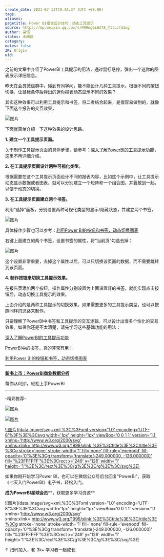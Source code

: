 ```yaml
---
create_date: 2021-07-13T19:42:37 (UTC +08:00)
tags:
aliases:
pagetitle: Power BI报告设计技巧：动态工具提示
source: https://mp.weixin.qq.com/s/M9Rng6LHZ78_Y1tLcfd3ug
author: 采悟
status: 未阅读
category:
notes: false
ZK: Origin
uid:
---
```


之前的文章中介绍了PowerBI工具提示的用法，通过鼠标悬停，弹出一个迷你的图表展示详细信息。  

昨天在会员微信群中，碰到有同学问，能不能设计几种工具提示，根据不同的按钮切换，让鼠标悬停后弹出的迷你报表动态显示不同的效果？

其实这种效果可以利用工具提示和书签，将二者结合起来，是很容易做到的，就像下面这个报告的交互效果，

![图片](https://mmbiz.qpic.cn/mmbiz_gif/aHEbZtANQJO9gjBCKz2sSd5RY408697tGBcWtM9qIcDCDhKcH7yWPAGuIOVLXl0AAXZmV3PZYIdjGpKEZCU4pw/640?wx_fmt=gif&wxfrom=5&wx_lazy=1)

下面就简单介绍一下这种效果的设计思路。

**1\. 建立一个工具提示页面。**

关于制作工具提示页面的具体步骤，请参考：[深入了解PowerBI的工具提示功能](http://mp.weixin.qq.com/s?__biz=MzA4MzQwMjY4MA==&mid=2484067562&idx=1&sn=c3472d97c251abf52f38e2f7e31b23a6&chksm=8e0c763db97bff2bf8d514625a3fd037d274ea3014624766b7aa2822bc63a6e2c96006223ba7&scene=21#wechat_redirect)，这里不再详细介绍。

**2\. 在工具提示页面设计两种可视化类型。**

根据需要在这个工具提示页面设计不同的报表内容，比如这个示例中，让工具提示动态显示数据或者图表，就可以分别建立一个矩阵和一个组合图，并叠放到一起，以便于动态的切换。

**3\. 在工具提示页面建立两个书签。**

利用“选择”面板，分别设置两种可视化类型的显示/隐藏状态，并建立两个书签，  

![图片](https://mmbiz.qpic.cn/mmbiz_png/aHEbZtANQJO9gjBCKz2sSd5RY408697tpCMPvaiaOlx2IWwthZQMuaQWHIzHOVvaxnRVdsQEQiaHBcOsIvCs7RDA/640?wx_fmt=png&wxfrom=5&wx_lazy=1&wx_co=1)

具体操作步骤也可以参考：[利用Power BI的按钮和书签，动态切换图表](http://mp.weixin.qq.com/s?__biz=MzA4MzQwMjY4MA==&mid=2484068244&idx=1&sn=4395dc8163cded6a268dd65c3583157a&chksm=8e0c7543b97bfc5551a6626667fccb71b36b303777be57cb0339f3138d2761c43b707a01c073&scene=21#wechat_redirect)

右键上面建立的两个书签，设置书签的属性，将“当前页”勾选去掉：

![图片](https://mmbiz.qpic.cn/mmbiz_png/aHEbZtANQJO9gjBCKz2sSd5RY408697todYS7amRZtViaWEykLcRpWDibINH68icBzWdTicG3LyVX40neIia0h4YGTg/640?wx_fmt=png&wxfrom=5&wx_lazy=1&wx_co=1)

这个设置非常重要，去掉这个属性以后，可以只切换该页面的数据，而不需要跳转到该页面。

**4\. 制作按钮来切换工具提示效果。**

在报告页添加两个按钮，操作属性分别设置为上面设置好的书签，就能实现点击按钮后，动态切换工具提示的效果。  

上面介绍的是两种工具提示的切换效果，如果需要更多的工具提示类型，也可以按照同样的思路来制作。

只要理解了PowerBI中书签和工具提示的交互逻辑，可以设计出很多个性化的交互效果，如果你还是不太清楚，请先学习这些基础功能的用法：

[深入了解PowerBI的工具提示功能](http://mp.weixin.qq.com/s?__biz=MzA4MzQwMjY4MA==&mid=2484067562&idx=1&sn=c3472d97c251abf52f38e2f7e31b23a6&chksm=8e0c763db97bff2bf8d514625a3fd037d274ea3014624766b7aa2822bc63a6e2c96006223ba7&scene=21#wechat_redirect)  

[PowerBI中的书签，真的非常有用！](http://mp.weixin.qq.com/s?__biz=MzA4MzQwMjY4MA==&mid=2484068219&idx=1&sn=b74e0d16ac61413a90fb5f7837dea112&chksm=8e0c75acb97bfcba745fe9ba7eb4ca2aa83d0af34a17668284170b97c68b2d3dc909dc9eb936&scene=21#wechat_redirect)  

[利用Power BI的按钮和书签，动态切换图表](http://mp.weixin.qq.com/s?__biz=MzA4MzQwMjY4MA==&mid=2484068244&idx=1&sn=4395dc8163cded6a268dd65c3583157a&chksm=8e0c7543b97bfc5551a6626667fccb71b36b303777be57cb0339f3138d2761c43b707a01c073&scene=21#wechat_redirect)  

___

**[新书上市：PowerBI商业数据分析](http://mp.weixin.qq.com/s?__biz=MzA4MzQwMjY4MA==&mid=2484074987&idx=1&sn=5cf4ba4b683ee9136bb7a26f6e9bcf01&chksm=8e0c533cb97bda2add48a4576b9c1e230249a5a4160dd93cd677a37ea21d26fc9cc26fc4cb1c&scene=21#wechat_redirect)**

帮你从0到1，轻松上手PowerBI

___

\-精彩推荐-

[![图片](https://mmbiz.qpic.cn/mmbiz_jpg/aHEbZtANQJOojexubCy39PJZJic24XlI9IC8Fhx57SVYiciave3T7sAxeLXXZgrAzhAsUHXC3dxpU1fp72ChD8ibfw/640?wx_fmt=jpeg&wxfrom=5&wx_lazy=1&wx_co=1)](http://mp.weixin.qq.com/s?__biz=MzA4MzQwMjY4MA==&mid=2484074255&idx=1&sn=0c183ee84fd7fcc4e9dfb6baf39580c0&chksm=8e0c5dd8b97bd4ce1a617be83fe88938a0ba49668102ca3d10794c0e530f38c2950df75cf2ee&scene=21#wechat_redirect)

[![图片](https://mmbiz.qpic.cn/mmbiz_jpg/aHEbZtANQJP8Cvmfx7v8oUqdoQaMmuDAG2GibhzIydz7aGIyMr9drbJx6vevzfXib5D6NFtuR4Qu3TVQibQRqrVWg/640?wx_fmt=jpeg&wxfrom=5&wx_lazy=1&wx_co=1)](http://mp.weixin.qq.com/s?__biz=MzA4MzQwMjY4MA==&mid=2484072351&idx=1&sn=fabb08c54790ac1225b470fd647c7a5e&chksm=8e0c4548b97bcc5e0450f1945a2c76039bbb42650bcb1edbc856820836d63d32af4c7780e31a&scene=21#wechat_redirect)

[![图片](data:image/svg+xml,%3C%3Fxml version='1.0' encoding='UTF-8'%3F%3E%3Csvg width='1px' height='1px' viewBox='0 0 1 1' version='1.1' xmlns='http://www.w3.org/2000/svg' xmlns:xlink='http://www.w3.org/1999/xlink'%3E%3Ctitle%3E%3C/title%3E%3Cg stroke='none' stroke-width='1' fill='none' fill-rule='evenodd' fill-opacity='0'%3E%3Cg transform='translate(-249.000000, -126.000000)' fill='%23FFFFFF'%3E%3Crect x='249' y='126' width='1' height='1'%3E%3C/rect%3E%3C/g%3E%3C/g%3E%3C/svg%3E)](http://mp.weixin.qq.com/s?__biz=MzA4MzQwMjY4MA==&mid=2484071399&idx=1&sn=44b4ba20c1cbe657f77b6c8d144b2b30&chksm=8e0c4130b97bc826d87746723f940404ce82ac9ebb38572bbfb1a89d7a48aaa750dffd92a28d&scene=21#wechat_redirect)

如果你刚开始学习Power BI，也可以在微信公众号后台回复"PowerBI"，获取《七天入门PowerBI》电子书，轻松入门。

**成为PowerBI星球会员****，获取更多学习资源**

![图片](data:image/svg+xml,%3C%3Fxml version='1.0' encoding='UTF-8'%3F%3E%3Csvg width='1px' height='1px' viewBox='0 0 1 1' version='1.1' xmlns='http://www.w3.org/2000/svg' xmlns:xlink='http://www.w3.org/1999/xlink'%3E%3Ctitle%3E%3C/title%3E%3Cg stroke='none' stroke-width='1' fill='none' fill-rule='evenodd' fill-opacity='0'%3E%3Cg transform='translate(-249.000000, -126.000000)' fill='%23FFFFFF'%3E%3Crect x='249' y='126' width='1' height='1'%3E%3C/rect%3E%3C/g%3E%3C/g%3E%3C/svg%3E)

↑ 扫码加入，和 3k+ 学习者一起成长

